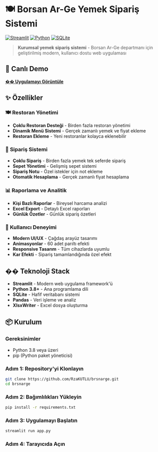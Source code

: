 # 🍽️ Borsan Ar-Ge Yemek Sipariş Sistemi

[![Streamlit](https://img.shields.io/badge/Streamlit-FF4B4B?style=for-the-badge&logo=streamlit&logoColor=white)](https://streamlit.io/)
[![Python](https://img.shields.io/badge/Python-3776AB?style=for-the-badge&logo=python&logoColor=white)](https://python.org/)
[![SQLite](https://img.shields.io/badge/SQLite-003B57?style=for-the-badge&logo=sqlite&logoColor=white)](https://sqlite.org/)

> **Kurumsal yemek sipariş sistemi** - Borsan Ar-Ge departmanı için geliştirilmiş modern, kullanıcı dostu web uygulaması

## 🚀 Canlı Demo

**[�� Uygulamayı Görüntüle](https://brsnfoodapplication.streamlit.app/)**

## ✨ Özellikler

### 🍽️ **Restoran Yönetimi**
- **Çoklu Restoran Desteği** - Birden fazla restoran yönetimi
- **Dinamik Menü Sistemi** - Gerçek zamanlı yemek ve fiyat ekleme
- **Restoran Ekleme** - Yeni restoranlar kolayca eklenebilir

### 🛒 **Sipariş Sistemi**
- **Çoklu Sipariş** - Birden fazla yemek tek seferde sipariş
- **Sepet Yönetimi** - Gelişmiş sepet sistemi
- **Sipariş Notu** - Özel istekler için not ekleme
- **Otomatik Hesaplama** - Gerçek zamanlı fiyat hesaplama

### 📊 **Raporlama ve Analitik**
- **Kişi Bazlı Raporlar** - Bireysel harcama analizi
- **Excel Export** - Detaylı Excel raporları
- **Günlük Özetler** - Günlük sipariş özetleri

### 🎨 **Kullanıcı Deneyimi**
- **Modern UI/UX** - Çağdaş arayüz tasarımı
- **Animasyonlar** - 60 adet parıltı efekti
- **Responsive Tasarım** - Tüm cihazlarda uyumlu
- **Kar Efekti** - Sipariş tamamlandığında özel efekt

## ��️ Teknoloji Stack

- **Streamlit** - Modern web uygulama framework'ü
- **Python 3.8+** - Ana programlama dili
- **SQLite** - Hafif veritabanı sistemi
- **Pandas** - Veri işleme ve analiz
- **XlsxWriter** - Excel dosya oluşturma

## 📦 Kurulum

### **Gereksinimler**
- Python 3.8 veya üzeri
- pip (Python paket yöneticisi)

### **Adım 1: Repository'yi Klonlayın**
```bash
git clone https://github.com/RzaKUTLU/brsnarge.git
cd brsnarge
```

### **Adım 2: Bağımlılıkları Yükleyin**
```bash
pip install -r requirements.txt
```

### **Adım 3: Uygulamayı Başlatın**
```bash
streamlit run app.py
```

### **Adım 4: Tarayıcıda Açın**
